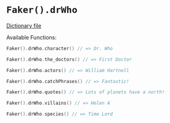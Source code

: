 # `Faker().drWho`

[Dictionary file](../src/main/resources/locales/en/dr_who.yml)

Available Functions:  
```kotlin
Faker().drWho.character() // => Dr. Who

Faker().drWho.the_doctors() // => First Doctor

Faker().drWho.actors() // => William Hartnell

Faker().drWho.catchPhrases() // => Fantastic!

Faker().drWho.quotes() // => Lots of planets have a north!

Faker().drWho.villains() // => Helen A

Faker().drWho.species() // => Time Lord
```
